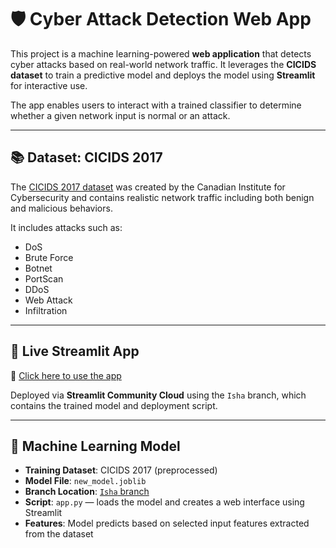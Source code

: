 # 🛡️ Cyber Attack Detection Web App

This project is a machine learning-powered **web application** that detects cyber attacks based on real-world network traffic. It leverages the **CICIDS dataset** to train a predictive model and deploys the model using **Streamlit** for interactive use.

The app enables users to interact with a trained classifier to determine whether a given network input is normal or an attack.

---

## 📚 Dataset: CICIDS 2017

The [CICIDS 2017 dataset](https://www.unb.ca/cic/datasets/ids-2017.html) was created by the Canadian Institute for Cybersecurity and contains realistic network traffic including both benign and malicious behaviors.

It includes attacks such as:
- DoS
- Brute Force
- Botnet
- PortScan
- DDoS
- Web Attack
- Infiltration

---

## 🚀 Live Streamlit App

🔗 [Click here to use the app](https://cyberdetection.streamlit.app)

Deployed via **Streamlit Community Cloud** using the `Isha` branch, which contains the trained model and deployment script.

---

## 🧠 Machine Learning Model

- **Training Dataset**: CICIDS 2017 (preprocessed)
- **Model File**: `new_model.joblib`
- **Branch Location**: [`Isha` branch](https://github.com/AI4ALL-Cyber-Project/GitHub_Pages_Template/tree/Isha)
- **Script**: `app.py` — loads the model and creates a web interface using Streamlit
- **Features**: Model predicts based on selected input features extracted from the dataset



